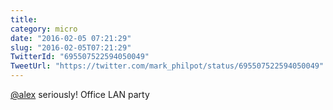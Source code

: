 ```yaml
---
title: 
category: micro
date: "2016-02-05 07:21:29"
slug: "2016-02-05T07:21:29"
TwitterId: "695507522594050049"
TweetUrl: "https://twitter.com/mark_philpot/status/695507522594050049"
---
```


[@alex](https://twitter.com/alex) seriously! Office LAN party
